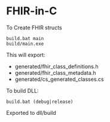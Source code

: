 # FHIR-in-C
To Create FHIR structs
```
build.bat main
build/main.exe
```

This will export:
- generated/fhir_class_definitions.h
- generated/fhir_class_metadata.h
- generated/cs_generated_classes.cs

To build DLL:
```cd dll
build.bat (debug|release)
```
Exported to dll/build
